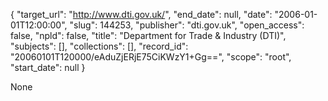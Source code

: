 {
  "target_url": "http://www.dti.gov.uk/", 
  "end_date": null, 
  "date": "2006-01-01T12:00:00", 
  "slug": 144253, 
  "publisher": "dti.gov.uk", 
  "open_access": false, 
  "npld": false, 
  "title": "Department for Trade & Industry (DTI)", 
  "subjects": [], 
  "collections": [], 
  "record_id": "20060101T120000/eAduZjERjE75CiKWzY1+Gg==", 
  "scope": "root", 
  "start_date": null
}

None
